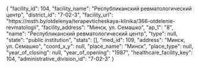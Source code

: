 {
    "facility_id": 104,
    "facility_name": "Республиканский ревматологический центр",
    "district_id": "7-02-3",
    "facility_url": "https:\/\/msth.by\/otdelenya\/terapevticheskaya-klinika\/366-otdelenie-revmatologii",
    "facility_address": "Минск, ул. Семашко",
    "ap_1": "8",
    "name": "Республиканский ревматологический центр",
    "type": null,
    "state": "public institution",
    "stats": [],
    "med_id": 109,
    "address": "Минск, ул. Семашко",
    "coord_x_y": null,
    "place_name": "Минск",
    "place_type": null,
    "year_of_closing": null,
    "year_of_opening": "1987",
    "healthcare_facility_key": 104,
    "administrative_division_id": "7-02-3"
}